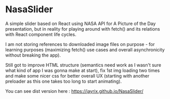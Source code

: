 # NasaSlider

A simple slider based on React using NASA API for A Picture of the Day presentation, but in reality 
for playing around with fetch() and its relations with React component life cycles.

I am not storing references to downloaded image files on purpose - for learning purposes (maximizing fetch() use cases
and overall asynchronicity without breaking the app).

Still got to improve HTML structure (semantics need work as I wasn't sure what kind of app I was gonna make at start),
fix 1st img loading two times and make some nicer css for better overall UX
(starting with another preloader as this one takes too long to start animating).

You can see dist version here : https://jayrix.github.io/NasaSlider/